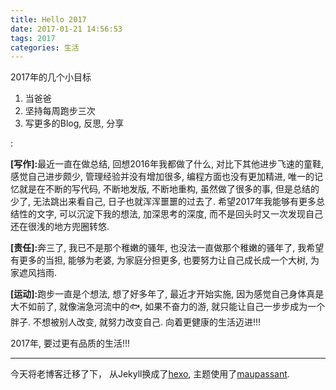 ```yaml
---
title: Hello 2017
date: 2017-01-21 14:56:53
tags: 2017
categories: 生活
---
```

2017年的几个小目标
1. 当爸爸
2. 坚持每周跑步三次
3. 写更多的Blog, 反思, 分享
<!--more-->:	

<b>[写作]:</b>最近一直在做总结, 回想2016年我都做了什么, 对比下其他进步飞速的童鞋, 感觉自己进步颇少, 管理经验并没有增加很多, 编程方面也没有更加精进, 唯一的记忆就是在不断的写代码, 不断地发版, 不断地重构, 虽然做了很多的事, 但是总结的少了, 无法跳出来看自己, 日子也就浑浑噩噩的过去了. 希望2017年我能够有更多总结性的文字, 可以沉淀下我的想法, 加深思考的深度, 而不是回头时又一次发现自己还在很浅的地方兜圈转悠.

<b>[责任]:</b>奔三了, 我已不是那个稚嫩的骚年, 也没法一直做那个稚嫩的骚年了, 我希望有更多的当担, 能够为老婆, 为家庭分担更多, 也要努力让自己成长成一个大树, 为家遮风挡雨.

<b>[运动]:</b>跑步一直是个想法, 想了好多年了, 最近才开始实施, 因为感觉自己身体真是大不如前了, 就像湍急河流中的🐟, 如果不奋力的游, 就只能让自己一步步成为一个胖子. 不想被别人改变, 就努力改变自己. 向着更健康的生活迈进!!!

2017年, 要过更有品质的生活!!!

----
今天将老博客迁移了下， 从Jekyll换成了[hexo](https://hexo.io/zh-cn/), 主题使用了[maupassant](https://www.haomwei.com/technology/maupassant-hexo.html).